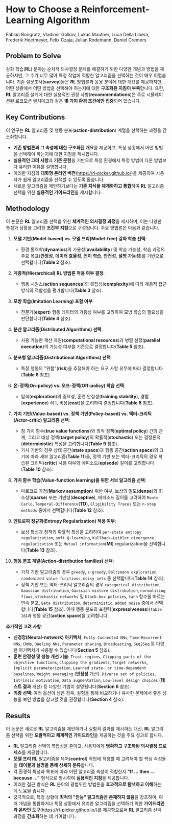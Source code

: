 # How to Choose a Reinforcement-Learning Algorithm

Fabian Bongratz, Vladimir Golkov, Lukas Mautner, Luca Della Libera, Frederik Heetmeyer, Felix Czaja, Julian Rodemann, Daniel Cremers

## Problem to Solve

강화 학습(**RL**) 분야는 순차적 의사결정 문제를 해결하기 위한 다양한 개념과 방법을 제공하지만, 그 수가 너무 많아 특정 작업에 적합한 알고리즘을 선택하는 것이 매우 어렵습니다. 기존 설문조사(**survey**)들은 **RL** 방법론과 응용 분야에 대한 개요를 제공하지만, 어떤 상황에서 어떤 방법을 선택해야 하는지에 대한 **구조화된 지침이 부족**합니다. 또한, **RL** 알고리즘 설계에 대한 실용적인 권장 사항(**recommendations**)은 주로 시뮬레이션된 로코모션 벤치마크와 같은 **몇 가지 환경 조건에만 집중**되어 있습니다.

## Key Contributions

이 연구는 **RL** 알고리즘 및 행동 분포(**action-distribution**) 계열을 선택하는 과정을 간소화합니다.

- **기존 방법론과 그 속성에 대한 구조화된 개요**를 제공하고, 특정 상황에서 어떤 방법을 선택해야 하는지에 대한 지침을 제시합니다.
- **실용적인 고려 사항**과 **기존 문헌**을 기반으로 특정 환경에서 특정 방법이 다른 방법보다 유리한 이유를 설명합니다.
- 이러한 지침의 **대화형 온라인 버전**(<https://rl-picker.github.io/>)을 제공하여 사용자가 쉽게 알고리즘을 선택할 수 있도록 돕습니다.
- 새로운 알고리즘을 제안하기보다는 **기존 지식을 체계화하고 통합**하여 **RL** 알고리즘 선택을 위한 **실용적인 가이드라인**을 제시합니다.

## Methodology

이 논문은 **RL** 알고리즘 선택을 위한 **체계적인 의사결정 과정**을 제시하며, 이는 다양한 특성과 상황을 고려한 **조건부 지침**으로 구성됩니다. 주요 방법론은 다음과 같습니다.

1. **모델 기반(**Model-based**) vs. 모델 프리(**Model-free**) 강화 학습 선택**:

   - 환경 동역학(**dynamics**)의 가용성(**availability**) 및 학습 가능성, 학습 과정의 주요 목표(**안정성**, **데이터 효율성**, **전이 학습**, **안전성**, **설명 가능성**)를 기반으로 선택합니다(**Table 2** 참조).

2. **계층적(**Hierarchical**) **RL** 방법론 적용 여부 결정**:

   - 행동 시퀀스(**action sequences**)의 복잡성(**complexity**)에 따라 계층적 접근 방식의 적합성을 평가합니다(**Table 3** 참조).

3. **모방 학습(**Imitation Learning**) 포함 여부**:

   - 전문가(**expert**) 행동 데이터의 가용성 여부를 고려하여 모방 학습의 필요성을 판단합니다(**Table 4** 참조).

4. **분산 알고리즘(**Distributed Algorithms**) 선택**:

   - 사용 가능한 계산 자원(**computational resources**)과 병렬 실행(**parallel execution**)의 가능성 여부를 기준으로 결정합니다(**Table 5** 참조).

5. **분포형 알고리즘(**Distributional Algorithms**) 선택**:

   - 특정 행동의 "위험"(**risk**)을 추정해야 하는 요구 사항 유무에 따라 결정합니다(**Table 6** 참조).

6. **온-정책(**On-policy**) vs. 오프-정책(**Off-policy**) 학습 선택**:

   - 탐색(**exploration**)의 중요성, 훈련 안정성(**training stability**), 경험(**experience**) 획득 비용(**cost**)을 고려하여 결정합니다(**Table 8** 참조).

7. **가치 기반(**Value-based**) vs. 정책 기반(**Policy-based**) vs. 액터-크리틱(**Actor-critic**) 알고리즘 선택**:

   - 참 가치 함수(**true value functions**)와 최적 정책(**optimal policy**) 간의 관계, 그리고 대상 정책(**target policy**)의 확률적(**stochastic**) 또는 결정론적(**deterministic**) 특성을 고려합니다(**Table 9** 참조).
   - 가치 기반의 경우 상태 공간(**state space**)과 행동 공간(**action space**)의 크기에 따라 세부 알고리즘(**Table 11**)을, 정책 기반 또는 액터-크리틱의 경우 학습된 크리틱(**critic**) 사용 여부와 에피소드(**episode**) 길이를 고려합니다(**Table 10** 참조).

8. **가치 함수 학습(**Value-function learning**)을 위한 서브 알고리즘 선택**:

   - 마르코프 가정(**Markov assumption**) 위반 여부, 보상의 밀도(**dense**)와 희소성(**sparse**) 또는 기만성(**deceptive**), 에피소드 길이를 고려하여 `Monte Carlo`, `Temporal-Difference`(**TD**), `Eligibility Traces` 또는 `n-step methods` 중에서 선택합니다(**Table 12** 참조).

9. **엔트로피 정규화(**Entropy Regularization**) 적용 여부**:

   - 보상 특성과 정책의 확률적 특성을 고려하여 `per-state entropy regularization`, `soft Q-learning`, `Kullback–Leibler divergence regularization` 또는 `Mutual information`(**MI**) regularization을 선택합니다(**Table 13** 참조).

10. **행동 분포 계열(**Action-distribution families**) 선택**:
    - 가치 기반 알고리즘의 경우 `greedy`, `ε-greedy`, `Boltzmann exploration`, `randomized value functions`, `noisy nets` 중 선택합니다(**Table 14** 참조).
    - 정책 기반 또는 액터-크리틱 알고리즘의 경우 `categorical distribution`, `Gaussian distribution`, `Gaussian mixture distribution`, `normalizing flows`, `stochastic networks` 및 `black-box policies`, `tanh` 함수를 따르는 연속 분포, `Beta distribution`, `deterministic`, `added noise` 중에서 선택합니다(**Table 15** 참조). 이때 행동 분포의 표현력(**expressiveness**)(`Table 16`)과 행동 공간(**action space**)을 고려합니다.

**추가적인 고려 사항**:

- **신경망(**Neural-network**) 아키텍처**: `Fully Connected NNs`, `Time-Recurrent NNs`, `CNNs`, `Dueling NNs`, `Parameter sharing`, `Broadcasting`, `Seq2Seq` 등 다양한 아키텍처가 사용될 수 있습니다(**Section 5** 참조).
- **훈련 안정성 및 성능 개선 기술**: `Trust regions`, `Clipping parts of the objective functions`, `Clipping the gradients`, `Target networks`, `Implicit parameterization`, `Learned state- or time-dependent baselines`, `Weight averaging` (**안정성** 개선). `Diverse set of policies`, `Intrinsic motivation`, `Data augmentation`, `Low-level design choices` (**테스트 결과** 개선) 등 다양한 기법이 설명됩니다(**Section 6** 참조).
- **최종 선택**: 여러 옵션이 남은 경우, 실험을 통해 비교하거나 유사한 문제에서 좋은 성능을 보인 방법을 참고할 것을 권장합니다(**Section 4** 참조).

## Results

이 논문은 새로운 **RL** 알고리즘을 제안하거나 실험적 결과를 제시하는 대신, **RL** 알고리즘 선택을 위한 **포괄적이고 체계적인 가이드라인**을 제공하는 것을 주요 성과로 합니다.

- **RL** 알고리즘 선택의 복잡성을 줄이고, 사용자에게 **명확하고 구조화된 의사결정 프로세스**를 제공합니다.
- **모델 프리 RL** 알고리즘을 제어(**control**) 작업에 적용할 때 고려해야 할 핵심 속성들을 **테이블과 설명을 통해 상세히 분류**합니다.
- 각 환경적 특성과 목표에 따라 어떤 알고리즘 속성이 적합한지 **"If ... then ... because ..."** 형식으로 명시하여 **실용적인 지침**을 제공합니다.
- 이러한 접근 방식은 **RL** 분야의 광범위한 방법론을 **효과적으로 탐색하고 이해**하는 데 도움을 줍니다.
- 궁극적으로, 특정 상황에 **최적의 "만능" 알고리즘은 존재하지 않음**을 강조하며, 여러 개념을 통합하거나 특정 상황에서 유리한 알고리즘을 선택하기 위한 **가이드라인과 온라인 도구**(<https://rl-picker.github.io/>)를 제공함으로써 **RL** 알고리즘 선택 과정을 **간소화**하는 데 기여합니다.
